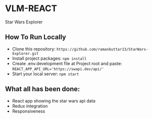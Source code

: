 # VLM-REACT

Star Wars Explorer

## How To Run Locally

- Clone this repository: `https://github.com/ramanbuttar13/StarWars-Explorer.git`
- Install project packages: `npm install`
- Create .env.development file at Project root and paste: `REACT_APP_API_URL='https://swapi.dev/api/'`
- Start your local server: `npm start`

## What all has been done:

- React app showing the star wars api data
- Redux integration
- Responsiveness
